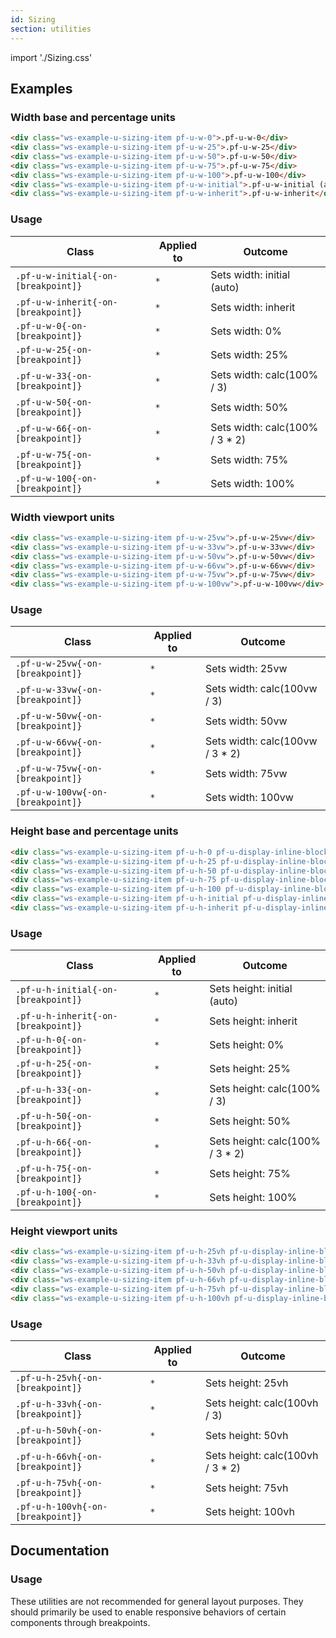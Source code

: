 ```yaml
---
id: Sizing
section: utilities
---
```

import './Sizing.css'

## Examples

### Width base and percentage units

```html
<div class="ws-example-u-sizing-item pf-u-w-0">.pf-u-w-0</div>
<div class="ws-example-u-sizing-item pf-u-w-25">.pf-u-w-25</div>
<div class="ws-example-u-sizing-item pf-u-w-50">.pf-u-w-50</div>
<div class="ws-example-u-sizing-item pf-u-w-75">.pf-u-w-75</div>
<div class="ws-example-u-sizing-item pf-u-w-100">.pf-u-w-100</div>
<div class="ws-example-u-sizing-item pf-u-w-initial">.pf-u-w-initial (auto)</div>
<div class="ws-example-u-sizing-item pf-u-w-inherit">.pf-u-w-inherit</div>
```

### Usage

| Class                               | Applied to | Outcome                         |
| ----------------------------------- | ---------- | ------------------------------- |
| `.pf-u-w-initial{-on-[breakpoint]}` | `*`        | Sets width: initial (auto)      |
| `.pf-u-w-inherit{-on-[breakpoint]}` | `*`        | Sets width: inherit             |
| `.pf-u-w-0{-on-[breakpoint]}`       | `*`        | Sets width: 0%                  |
| `.pf-u-w-25{-on-[breakpoint]}`      | `*`        | Sets width: 25%                 |
| `.pf-u-w-33{-on-[breakpoint]}`      | `*`        | Sets width: calc(100% / 3)      |
| `.pf-u-w-50{-on-[breakpoint]}`      | `*`        | Sets width: 50%                 |
| `.pf-u-w-66{-on-[breakpoint]}`      | `*`        | Sets width: calc(100% / 3 \* 2) |
| `.pf-u-w-75{-on-[breakpoint]}`      | `*`        | Sets width: 75%                 |
| `.pf-u-w-100{-on-[breakpoint]}`     | `*`        | Sets width: 100%                |

### Width viewport units

```html isFullscreen
<div class="ws-example-u-sizing-item pf-u-w-25vw">.pf-u-w-25vw</div>
<div class="ws-example-u-sizing-item pf-u-w-33vw">.pf-u-w-33vw</div>
<div class="ws-example-u-sizing-item pf-u-w-50vw">.pf-u-w-50vw</div>
<div class="ws-example-u-sizing-item pf-u-w-66vw">.pf-u-w-66vw</div>
<div class="ws-example-u-sizing-item pf-u-w-75vw">.pf-u-w-75vw</div>
<div class="ws-example-u-sizing-item pf-u-w-100vw">.pf-u-w-100vw</div>
```

### Usage

| Class                             | Applied to | Outcome                          |
| --------------------------------- | ---------- | -------------------------------- |
| `.pf-u-w-25vw{-on-[breakpoint]}`  | `*`        | Sets width: 25vw                 |
| `.pf-u-w-33vw{-on-[breakpoint]}`  | `*`        | Sets width: calc(100vw / 3)      |
| `.pf-u-w-50vw{-on-[breakpoint]}`  | `*`        | Sets width: 50vw                 |
| `.pf-u-w-66vw{-on-[breakpoint]}`  | `*`        | Sets width: calc(100vw / 3 \* 2) |
| `.pf-u-w-75vw{-on-[breakpoint]}`  | `*`        | Sets width: 75vw                 |
| `.pf-u-w-100vw{-on-[breakpoint]}` | `*`        | Sets width: 100vw                |

### Height base and percentage units

```html
<div class="ws-example-u-sizing-item pf-u-h-0 pf-u-display-inline-block">.pf-u-h-0</div>
<div class="ws-example-u-sizing-item pf-u-h-25 pf-u-display-inline-block">.pf-u-h-25</div>
<div class="ws-example-u-sizing-item pf-u-h-50 pf-u-display-inline-block">.pf-u-h-50</div>
<div class="ws-example-u-sizing-item pf-u-h-75 pf-u-display-inline-block">.pf-u-h-75</div>
<div class="ws-example-u-sizing-item pf-u-h-100 pf-u-display-inline-block">.pf-u-h-100</div>
<div class="ws-example-u-sizing-item pf-u-h-initial pf-u-display-inline-block">.pf-u-h-initial (auto)</div>
<div class="ws-example-u-sizing-item pf-u-h-inherit pf-u-display-inline-block">.pf-u-h-inherit</div>
```

### Usage

| Class                               | Applied to | Outcome                          |
| ----------------------------------- | ---------- | -------------------------------- |
| `.pf-u-h-initial{-on-[breakpoint]}` | `*`        | Sets height: initial (auto)      |
| `.pf-u-h-inherit{-on-[breakpoint]}` | `*`        | Sets height: inherit             |
| `.pf-u-h-0{-on-[breakpoint]}`       | `*`        | Sets height: 0%                  |
| `.pf-u-h-25{-on-[breakpoint]}`      | `*`        | Sets height: 25%                 |
| `.pf-u-h-33{-on-[breakpoint]}`      | `*`        | Sets height: calc(100% / 3)      |
| `.pf-u-h-50{-on-[breakpoint]}`      | `*`        | Sets height: 50%                 |
| `.pf-u-h-66{-on-[breakpoint]}`      | `*`        | Sets height: calc(100% / 3 \* 2) |
| `.pf-u-h-75{-on-[breakpoint]}`      | `*`        | Sets height: 75%                 |
| `.pf-u-h-100{-on-[breakpoint]}`     | `*`        | Sets height: 100%                |

### Height viewport units

```html isFullscreen
<div class="ws-example-u-sizing-item pf-u-h-25vh pf-u-display-inline-block">.pf-u-h-25vh</div>
<div class="ws-example-u-sizing-item pf-u-h-33vh pf-u-display-inline-block">.pf-u-h-33vh</div>
<div class="ws-example-u-sizing-item pf-u-h-50vh pf-u-display-inline-block">.pf-u-h-50vh</div>
<div class="ws-example-u-sizing-item pf-u-h-66vh pf-u-display-inline-block">.pf-u-h-66vh</div>
<div class="ws-example-u-sizing-item pf-u-h-75vh pf-u-display-inline-block">.pf-u-h-75vh</div>
<div class="ws-example-u-sizing-item pf-u-h-100vh pf-u-display-inline-block">.pf-u-h-100vh</div>
```

### Usage

| Class                             | Applied to | Outcome                           |
| --------------------------------- | ---------- | --------------------------------- |
| `.pf-u-h-25vh{-on-[breakpoint]}`  | `*`        | Sets height: 25vh                 |
| `.pf-u-h-33vh{-on-[breakpoint]}`  | `*`        | Sets height: calc(100vh / 3)      |
| `.pf-u-h-50vh{-on-[breakpoint]}`  | `*`        | Sets height: 50vh                 |
| `.pf-u-h-66vh{-on-[breakpoint]}`  | `*`        | Sets height: calc(100vh / 3 \* 2) |
| `.pf-u-h-75vh{-on-[breakpoint]}`  | `*`        | Sets height: 75vh                 |
| `.pf-u-h-100vh{-on-[breakpoint]}` | `*`        | Sets height: 100vh                |

## Documentation

### Usage

These utilities are not recommended for general layout purposes. They should primarily be used to enable responsive behaviors of certain components through breakpoints.
